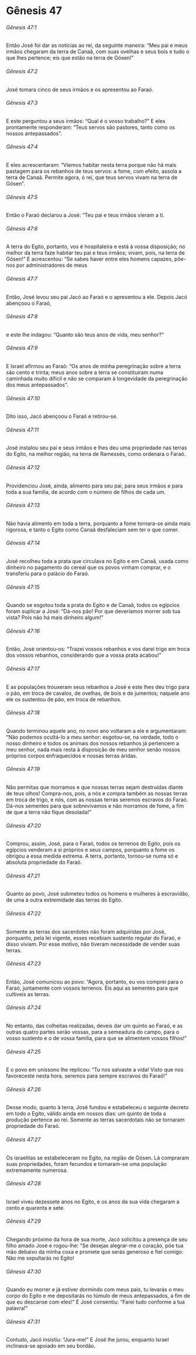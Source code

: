 # Gênesis 47

###### Gênesis 47:1

Então José foi dar as notícias ao rei, da seguinte maneira: “Meu pai e meus irmãos chegaram da terra de Canaã, com suas ovelhas e seus bois e tudo o que lhes pertence; eis que estão na terra de Gósen!”

###### Gênesis 47:2

José tomara cinco de seus irmãos e os apresentou ao Faraó.

###### Gênesis 47:3

E este perguntou a seus irmãos: “Qual é o vosso trabalho?” E eles prontamente responderam: “Teus servos são pastores, tanto como os nossos antepassados”.

###### Gênesis 47:4

E eles acrescentaram: “Viemos habitar nesta terra porque não há mais pastagem para os rebanhos de teus servos: a fome, com efeito, assola a terra de Canaã. Permite agora, ó rei, que teus servos vivam na terra de Gósen”.

###### Gênesis 47:5

Então o Faraó declarou a José: “Teu pai e teus irmãos vieram a ti.

###### Gênesis 47:6

A terra do Egito, portanto, vos é hospitaleira e está à vossa disposição; no melhor da terra faze habitar teu pai e teus irmãos; vivam, pois, na terra de Gósen!” E acrescentou: “Se sabes haver entre eles homens capazes, põe-nos por administradores de meus

###### Gênesis 47:7

Então, José levou seu pai Jacó ao Faraó e o apresentou a ele. Depois Jacó abençoou o Faraó,

###### Gênesis 47:8

e este lhe indagou: “Quanto são teus anos de vida, meu senhor?”

###### Gênesis 47:9

E Israel afirmou ao Faraó: “Os anos de minha peregrinação sobre a terra são cento e trinta; meus anos sobre a terra se constituíram numa caminhada muito difícil e não se comparam à longevidade da peregrinação dos meus antepassados”.

###### Gênesis 47:10

Dito isso, Jacó abençoou o Faraó e retirou-se.

###### Gênesis 47:11

José instalou seu pai e seus irmãos e lhes deu uma propriedade nas terras do Egito, na melhor região, na terra de Ramessés, como ordenara o Faraó.

###### Gênesis 47:12

Providenciou José, ainda, alimento para seu pai, para seus irmãos e para toda a sua família, de acordo com o número de filhos de cada um.

###### Gênesis 47:13

Não havia alimento em toda a terra, porquanto a fome tornara-se ainda mais rigorosa, e tanto o Egito como Canaã desfaleciam sem ter o que comer.

###### Gênesis 47:14

José recolheu toda a prata que circulava no Egito e em Canaã, usada como dinheiro no pagamento do cereal que os povos vinham comprar, e o transferiu para o palácio do Faraó.

###### Gênesis 47:15

Quando se esgotou toda a prata do Egito e de Canaã, todos os egípcios foram suplicar a José: “Dá-nos pão! Por que deveríamos morrer sob tua vista? Pois não há mais dinheiro algum!”

###### Gênesis 47:16

Então, José orientou-os: “Trazei vossos rebanhos e vos darei trigo em troca dos vossos rebanhos, considerando que a vossa prata acabou!”

###### Gênesis 47:17

E as populações trouxeram seus rebanhos a José e este lhes deu trigo para o pão, em troca de cavalos, de ovelhas, de bois e de jumentos; naquele ano ele os sustentou de pão, em troca de rebanhos.

###### Gênesis 47:18

Quando terminou aquele ano, no novo ano voltaram a ele e argumentaram: “Não podemos ocultá-lo a meu senhor: esgotou-se, na verdade, todo o nosso dinheiro e todos os animais dos nossos rebanhos já pertencem a meu senhor, nada mais resta à disposição de meu senhor senão nossos próprios corpos enfraquecidos e nossas terras áridas.

###### Gênesis 47:19

Não permitas que morramos e que nossas terras sejam destruídas diante de teus olhos! Compra-nos, pois, a nós e compra também as nossas terras em troca de trigo, e nós, com as nossas terras seremos escravos do Faraó. Dá-nos sementes para que sobrevivamos e não morramos de fome, a fim de que a terra não fique desolada!”

###### Gênesis 47:20

Comprou, assim, José, para o Faraó, todos os terrenos do Egito, pois os egípcios venderam a si próprios e seus campos, porquanto a fome os obrigou a essa medida extrema. A terra, portanto, tornou-se numa só e absoluta propriedade do Faraó.

###### Gênesis 47:21

Quanto ao povo, José submeteu todos os homens e mulheres à escravidão, de uma à outra extremidade das terras do Egito.

###### Gênesis 47:22

Somente as terras dos sacerdotes não foram adquiridas por José, porquanto, pela lei vigente, esses recebiam sustento regular do Faraó, e disso viviam. Por esse motivo, não tiveram necessidade de vender suas terras.

###### Gênesis 47:23

Então, José comunicou ao povo: “Agora, portanto, eu vos comprei para o Faraó, juntamente com vossos terrenos. Eis aqui as sementes para que cultiveis as terras.

###### Gênesis 47:24

No entanto, das colheitas realizadas, deveis dar um quinto ao Faraó, e as outras quatro partes serão vossas, para a semeadura do campo, para o vosso sustento e o de vossa família, para que se alimentem vossos filhos!”

###### Gênesis 47:25

E o povo em uníssono lhe replicou: “Tu nos salvaste a vida! Visto que nos favoreceste nesta hora, seremos para sempre escravos do Faraó!”

###### Gênesis 47:26

Desse modo, quanto à terra, José fundou e estabeleceu o seguinte decreto em todo o Egito, válido ainda em nossos dias: um quinto de toda a produção pertence ao rei. Somente as terras sacerdotais não se tornaram propriedade do Faraó.

###### Gênesis 47:27

Os israelitas se estabeleceram no Egito, na região de Gósen. Lá compraram suas propriedades, foram fecundos e tornaram-se uma população extremamente numerosa.

###### Gênesis 47:28

Israel viveu dezessete anos no Egito, e os anos da sua vida chegaram a cento e quarenta e sete.

###### Gênesis 47:29

Chegando próximo da hora de sua morte, Jacó solicitou a presença de seu filho amado José e rogou-lhe: “Se desejas alegrar-me o coração, põe tua mão debaixo da minha coxa e promete que serás generoso e fiel comigo: Não me sepultarás no Egito!

###### Gênesis 47:30

Quando eu morrer e já estiver dormindo com meus pais, tu levarás o meu corpo do Egito e me depositarás no túmulo de meus antepassados, a fim de que eu descanse com eles!” E José consentiu: “Farei tudo conforme a tua palavra!”

###### Gênesis 47:31

Contudo, Jacó insistiu: “Jura-me!” E José lhe jurou, enquanto Israel inclinava-se apoiado em seu bordão.

